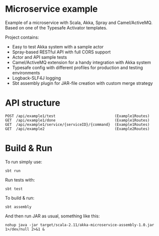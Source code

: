 # Microservice example

Example of a microservice with Scala, Akka, Spray and Camel/ActiveMQ. Based on one of the Typesafe Activator templates.

Project contains:
- Easy to test Akka system with a sample actor
- Spray-based RESTful API with full CORS support
- Actor and API sample tests
- Camel/ActiveMQ extension for a handy integration with Akka system
- Typesafe config with different profiles for production and testing environments
- Logback-SLF4J logging
- Sbt assembly plugin for JAR-file creation with custom merge strategy

# API structure

```
POST /api/example1/test                           (Example1Routes)
GET  /api/example1/done                           (Example1Routes)
GET  /api/example1/service/{serviceID}/{command}  (Example1Routes)
GET  /api/example2                                (Example2Routes)
```

# Build & Run

To run simply use:

```
sbt run
```

Run tests with:

```
sbt test
```

To build & run:

```
sbt assembly
```

And then run JAR as usual, something like this:

```
nohup java -jar target/scala-2.11/akka-microservice-assembly-1.0.jar 1>/dev/null 2>&1 &
```
